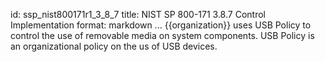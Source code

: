 id: ssp_nist800171r1_3_8_7
title: NIST SP 800-171 3.8.7 Control Implementation
format: markdown
...
{{organization}} uses USB Policy to control the use of removable media on system components. USB Policy is an organizational policy on the us of USB devices.

